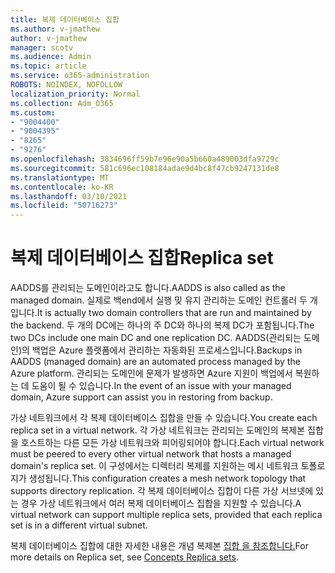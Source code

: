 ```yaml
---
title: 복제 데이터베이스 집합
ms.author: v-jmathew
author: v-jmathew
manager: scotv
ms.audience: Admin
ms.topic: article
ms.service: o365-administration
ROBOTS: NOINDEX, NOFOLLOW
localization_priority: Normal
ms.collection: Adm_O365
ms.custom:
- "9004400"
- "9004395"
- "8265"
- "9276"
ms.openlocfilehash: 3834696ff59b7e96e90a5b660a489003dfa9729c
ms.sourcegitcommit: 581c696ec108184adae9d4bc8f47cb9247131de8
ms.translationtype: MT
ms.contentlocale: ko-KR
ms.lasthandoff: 03/10/2021
ms.locfileid: "50716273"
---
```

# <a name="replica-set"></a><span data-ttu-id="3abc2-102">복제 데이터베이스 집합</span><span class="sxs-lookup"><span data-stu-id="3abc2-102">Replica set</span></span>

<span data-ttu-id="3abc2-103">AADDS를 관리되는 도메인이라고도 합니다.</span><span class="sxs-lookup"><span data-stu-id="3abc2-103">AADDS is also called as the managed domain.</span></span> <span data-ttu-id="3abc2-104">실제로 백end에서 실행 및 유지 관리하는 도메인 컨트롤러 두 개입니다.</span><span class="sxs-lookup"><span data-stu-id="3abc2-104">It is actually two domain controllers that are run and maintained by the backend.</span></span> <span data-ttu-id="3abc2-105">두 개의 DC에는 하나의 주 DC와 하나의 복제 DC가 포함됩니다.</span><span class="sxs-lookup"><span data-stu-id="3abc2-105">The two DCs include one main DC and one replication DC.</span></span> <span data-ttu-id="3abc2-106">AADDS(관리되는 도메인)의 백업은 Azure 플랫폼에서 관리하는 자동화된 프로세스입니다.</span><span class="sxs-lookup"><span data-stu-id="3abc2-106">Backups in AADDS (managed domain) are an automated process managed by the Azure platform.</span></span> <span data-ttu-id="3abc2-107">관리되는 도메인에 문제가 발생하면 Azure 지원이 백업에서 복원하는 데 도움이 될 수 있습니다.</span><span class="sxs-lookup"><span data-stu-id="3abc2-107">In the event of an issue with your managed domain, Azure support can assist you in restoring from backup.</span></span>

<span data-ttu-id="3abc2-108">가상 네트워크에서 각 복제 데이터베이스 집합을 만들 수 있습니다.</span><span class="sxs-lookup"><span data-stu-id="3abc2-108">You create each replica set in a virtual network.</span></span> <span data-ttu-id="3abc2-109">각 가상 네트워크는 관리되는 도메인의 복제본 집합을 호스트하는 다른 모든 가상 네트워크와 피어링되어야 합니다.</span><span class="sxs-lookup"><span data-stu-id="3abc2-109">Each virtual network must be peered to every other virtual network that hosts a managed domain's replica set.</span></span> <span data-ttu-id="3abc2-110">이 구성에서는 디렉터리 복제를 지원하는 메시 네트워크 토폴로지가 생성됩니다.</span><span class="sxs-lookup"><span data-stu-id="3abc2-110">This configuration creates a mesh network topology that supports directory replication.</span></span> <span data-ttu-id="3abc2-111">각 복제 데이터베이스 집합이 다른 가상 서브넷에 있는 경우 가상 네트워크에서 여러 복제 데이터베이스 집합을 지원할 수 있습니다.</span><span class="sxs-lookup"><span data-stu-id="3abc2-111">A virtual network can support multiple replica sets, provided that each replica set is in a different virtual subnet.</span></span>

<span data-ttu-id="3abc2-112">복제 데이터베이스 집합에 대한 자세한 내용은 개념 복제본 [집합 을 참조합니다.](https://docs.microsoft.com/azure/active-directory-domain-services/concepts-replica-sets)</span><span class="sxs-lookup"><span data-stu-id="3abc2-112">For more details on Replica set, see [Concepts Replica sets](https://docs.microsoft.com/azure/active-directory-domain-services/concepts-replica-sets).</span></span>
